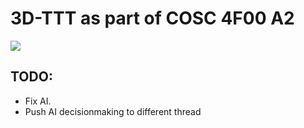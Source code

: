# 3D-TTT as part of COSC 4F00 A2


![](https://images-na.ssl-images-amazon.com/images/I/51KnOEA1umL._SL500_AC_SS350_.jpg)

## TODO:
- Fix AI.
- Push AI decisionmaking to different thread

